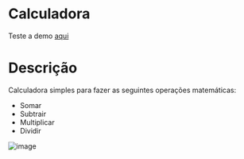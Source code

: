 # Calculadora
Teste a demo [aqui]()
# Descrição
Calculadora simples para fazer as seguintes operações matemáticas:
* Somar
* Subtrair
* Multiplicar
* Dividir

![image](https://user-images.githubusercontent.com/49494543/130682933-0d54c3d9-e2da-44c9-9446-a06f06e3fe71.png)

